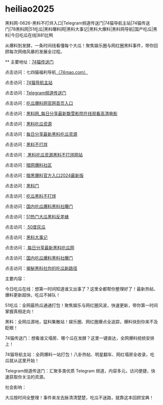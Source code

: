 # heiliao2025
黑料网-0626-黑料不打烊入口|Telegram频道传送门|74猫导航主站|74猫传送门|78黑料网|51吃瓜|黑料曝料网|黑料大事记|黑料大爆料|黑料网导航|国产吃瓜|黑料|今日吃瓜在线|881比鸭

从爆料到发酵，一条时间线看懂每个大瓜！聚焦娱乐圈与网红圈黑料事件，带你回顾每次网络风暴的发展全过程。

** 主要地址：<a href="https://74mao.com/">74猫传送门</a>

点击访问：七四猫福利导航<a href="https://74mao.com/">（74mao.com）</a>

点击访问：<a href="https://74mao.com/">74猫导航主站</a>

点击访问：<a href="https://74mao.com/">Telegram频道传送门</a>

点击访问：<a href="https://hl421.pages.dev/">吃瓜爆料网官网首页入口</a>

点击访问：<a href="https://hl389.pages.dev/">黑料网_每日分享最新飘雪影院在线观看高清电影</a>

点击访问：<a href="https://hl400.pages.dev/">黑料吃瓜资源</a>

点击访问：<a href="https://hl440.pages.dev/">每日分享最新黑料吃瓜资源 </a>

点击访问：<a href="https://hl439.pages.dev/">黑料不打烊</a>

点击访问：<a href="https://hl427.pages.dev/"> 黑料吃瓜资源黑料不打烊网站</a>

点击访问：<a href="https://aw3-12.pages.dev/">暗网爆料社区</a>

点击访问：<a href="https://hl408.pages.dev/">暗黑爆料官方入口2024最新版</a>

点击访问：<a href="https://hl443.pages.dev/">黑料门</a>

点击访问：<a href="https://cg5-2.pages.dev/">吃瓜黑料不打烊</a>

点击访问：<a href="https://hl442.pages.dev/">国内吃瓜爆料黑料社曝门</a>

点击访问：<a href="https://hl418.pages.dev/">51热门大瓜黑料反差婊</a>

点击访问：<a href="https://cg147.pages.dev/"> 50度灰瓜</a>

点击访问：<a href="https://hl415.pages.dev/">黑料大事记</a>

点击访问：<a href="https://hl412.pages.dev/"> 每日分享最新黑料吃瓜网</a>

点击访问：<a href="https://hl426.pages.dev/">国内吃瓜爆料黑料社曝门</a>

点击访问：<a href="https://hl424.pages.dev/">揭秘黑料社你的吃瓜新路径</a>

主要内容：

今日吃瓜在线：想第一时间知道谁又出事了？这里全都帮你整理好了！最新热帖、爆料更新超快，吃瓜不掉队！

51吃瓜：全网最热瓜通通打包！聚焦娱乐与网红圈风波，快速更新，带你第一时间掌握真相走向！

黑料：全网瓜源地，猛料集散站！娱乐圈、网红圈爆点全追踪，爆料快到你来不及眨眼！

74猫传送门：想看谁又塌房、哪个瓜在发酵？这里一键直达，全网爆料统统安排上！

74猫导航主站：全网爆料一站打包！八卦热帖、明星翻车、网红塌房全收录，吃瓜就从这里开始！

Telegram频道传送门：汇聚多类优质 Telegram 频道，内容多元，访问便捷，快速获取你关注的资源。

社会影响：

大瓜按时间全整理！事件来龙去脉清清楚楚，吃瓜不迷路，就靠这本回顾宝典！

<span style="display:none;">[Canonical link](）</span>
